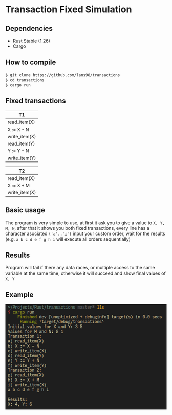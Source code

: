 # Transaction Fixed Simulation

## Dependencies
- Rust Stable (1.26)
- Cargo

## How to compile
```
$ git clone https://github.com/lans98/transactions
$ cd transactions
$ cargo run
```

## Fixed transactions

| T1 |
|----|
|read_item(X)|
|X := X - N |
|write_item(X)|
|read_item(Y)|
|Y := Y + N |
|write_item(Y)|

| T2 |
|----|
|read_item(X)|
|X := X + M |
|write_item(X)|

## Basic usage
The program is very simple to use, at first it ask you to give
a value to `X, Y, M, N`, after that it shows you both fixed
transactions, every line has a character asociated `('a'..'i')`
input your custom order, wait for the results (e.g. `a b c d e
f g h i` will execute all orders sequentially)

## Results
Program will fail if there any data races, or multiple access
to the same variable at the same time, otherwise it will
succeed and show final values of `X, Y`

## Example
![Example](example.png)
